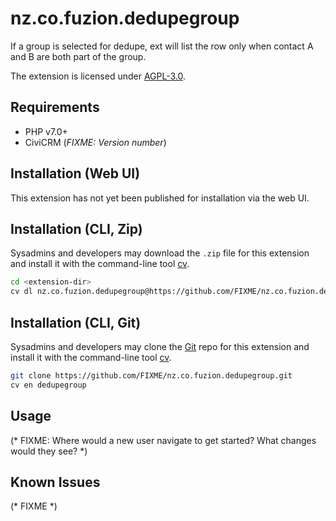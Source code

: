 # nz.co.fuzion.dedupegroup

If a group is selected for dedupe, ext will list the row only when contact A and B are both part of the group.

The extension is licensed under [AGPL-3.0](LICENSE.txt).

## Requirements

* PHP v7.0+
* CiviCRM (*FIXME: Version number*)

## Installation (Web UI)

This extension has not yet been published for installation via the web UI.

## Installation (CLI, Zip)

Sysadmins and developers may download the `.zip` file for this extension and
install it with the command-line tool [cv](https://github.com/civicrm/cv).

```bash
cd <extension-dir>
cv dl nz.co.fuzion.dedupegroup@https://github.com/FIXME/nz.co.fuzion.dedupegroup/archive/master.zip
```

## Installation (CLI, Git)

Sysadmins and developers may clone the [Git](https://en.wikipedia.org/wiki/Git) repo for this extension and
install it with the command-line tool [cv](https://github.com/civicrm/cv).

```bash
git clone https://github.com/FIXME/nz.co.fuzion.dedupegroup.git
cv en dedupegroup
```

## Usage

(* FIXME: Where would a new user navigate to get started? What changes would they see? *)

## Known Issues

(* FIXME *)
